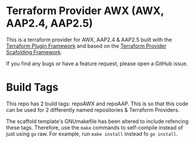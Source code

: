 # Terraform Provider AWX (AWX, AAP2.4, AAP2.5)

This is a terraform provider for AWX, AAP2.4 & AAP2.5 built with the [Terraform Plugin Framework](https://github.com/hashicorp/terraform-plugin-framework) and based on the [Terraform Provider Scafolding Framework](https://github.com/hashicorp/terraform-provider-scaffolding-framework).

If you find any bugs or have a feature request, please open a GitHub issue.

# Build Tags

This repo has 2 build tags: repoAWX and repoAAP. This is so that this code can be used for 2 differently named repositories & Terraform Providers.

The scaffold template's GNUmakefile has been altered to include refencing these tags. Therefore, use the `make` commands to self-compile instead of just using `go` raw. For example, run `make install` instead fo `go install`.